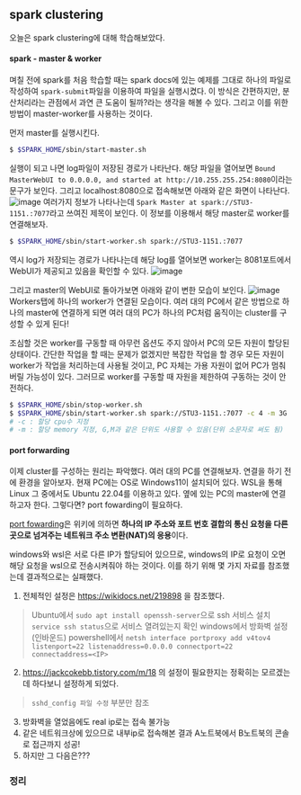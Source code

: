 ## spark clustering

오늘은 spark clustering에 대해 학습해보았다.

#### spark - master & worker 

며칠 전에 spark를 처음 학습할 때는 spark docs에 있는 예제를 그대로 하나의 파일로 작성하여 `spark-submit`파일을 이용하여 파일을 실행시켰다. 이 방식은 간편하지만, 분산처리라는 관점에서 과연 큰 도움이 될까?라는 생각을 해볼 수 있다. 그리고 이를 위한 방법이 master-worker를 사용하는 것이다.

먼저 master를 실행시킨다.

```bash
$ $SPARK_HOME/sbin/start-master.sh
```

실행이 되고 나면 log파일이 저장된 경로가 나타난다. 해당 파일을 열어보면 `Bound MasterWebUI to 0.0.0.0, and started at http://10.255.255.254:8080`이라는 문구가 보인다. 그리고  localhost:8080으로 접속해보면 아래와 같은 화면이 나타난다.
![image](https://github.com/user-attachments/assets/667f1fa6-3ca0-4e59-bbe6-52d743b59251)
여러가지 정보가 나타나는데 `Spark Master at spark://STU3-1151.:7077`라고 쓰여진 제목이 보인다. 이 정보를 이용해서 해당 master로 worker를 연결해보자.

```bash
$ $SPARK_HOME/sbin/start-worker.sh spark://STU3-1151.:7077
```
역시 log가 저장되는 경로가 나타나는데 해당 log를 열어보면 worker는 8081포트에서 WebUI가 제공되고 있음을 확인할 수 있다.
![image](https://github.com/user-attachments/assets/c16689b7-9a67-4b48-bcfa-e3394a6d31cc)

그리고 master의 WebUI로 돌아가보면 아래와 같이 변한 모습이 보인다.
![image](https://github.com/user-attachments/assets/fd5e3a20-8707-4ae0-8752-766d7230ac21)
Workers탭에 하나의 worker가 연결된 모습이다. 여러 대의 PC에서 같은 방법으로 하나의 master에 연결하게 되면 여러 대의 PC가 하나의 PC처럼 움직이는 cluster를 구성할 수 있게 된다!

조심할 것은 worker를 구동할 때 아무런 옵션도 주지 않아서 PC의 모든 자원이 할당된 상태이다. 간단한 작업을 할 때는 문제가 없겠지만 복잡한 작업을 할 경우 모든 자원이 worker가 작업을 처리하는데 사용될 것이고, PC 자체는 가용 자원이 없어 PC가 멈춰버릴 가능성이 있다. 그러므로 worker를 구동할 때 자원을 제한하여 구동하는 것이 안전하다.

```bash
$ $SPARK_HOME/sbin/stop-worker.sh
$ $SPARK_HOME/sbin/start-worker.sh spark://STU3-1151.:7077 -c 4 -m 3G
# -c : 할당 cpu수 지정
# -m : 할당 memory 지정, G,M과 같은 단위도 사용할 수 있음(단위 소문자로 써도 됨)
```

#### port forwarding

이제 cluster를 구성하는 원리는 파악했다. 여러 대의 PC를 연결해보자. 연결을 하기 전에 환경을 알아보자. 현재 PC에는 OS로 Windows11이 설치되어 있다. WSL을 통해 Linux 그 중에서도 Ubuntu 22.04를 이용하고 있다. 옆에 있는 PC의 master에 연결하고자 한다. 그렇다면? port fowarding이 필요하다.

[port fowarding](https://ko.wikipedia.org/wiki/%ED%8F%AC%ED%8A%B8_%ED%8F%AC%EC%9B%8C%EB%94%A9)은 위키에 의하면 **하나의 IP 주소와 포트 번호 결합의 통신 요청을 다른 곳으로 넘겨주는 네트워크 주소 변환(NAT)의 응용**이다. 

windows와 wsl은 서로 다른 IP가 할당되어 있으므로, windows의 IP로 요청이 오면 해당 요청을 wsl으로 전송시켜줘야 하는 것이다. 이를 하기 위해 몇 가지 자료를 참조했는데 결과적으로는 실패했다.

1. 전체적인 설정은 https://wikidocs.net/219898 을 참조했다.
> Ubuntu에서 `sudo apt install openssh-server`으로 ssh 서비스 설치
>  `service ssh status`으로 서비스 열려있는지 확인
> windows에서 방화벽 설정(인바운드)
> powershell에서 `netsh interface portproxy add v4tov4 listenport=22 listenaddress=0.0.0.0 connectport=22 connectaddress=<IP>`
2. https://jackcokebb.tistory.com/m/18 의 설정이 필요한지는 정확히는 모르겠는데 하다보니 설정하게 되었다.
> `sshd_config 파일 수정` 부분만 참조
3. 방화벽을 열었음에도 real ip로는 접속 불가능
4. 같은 네트워크상에 있으므로 내부ip로 접속해본 결과 A노트북에서 B노트북의 콘솔로 접근까지 성공!
5. 하지만 그 다음은???

### 정리
